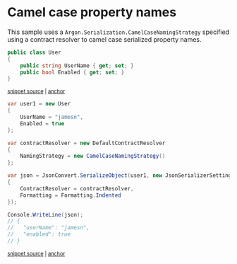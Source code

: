 # Camel case property names

This sample uses a `Argon.Serialization.CamelCaseNamingStrategy` specified using a contract resolver to camel case serialized property names.

<!-- snippet: NamingStrategyCamelCaseTypes -->
<a id='snippet-namingstrategycamelcasetypes'></a>
```cs
public class User
{
    public string UserName { get; set; }
    public bool Enabled { get; set; }
}
```
<sup><a href='/Src/Tests/Documentation/Samples/Serializer/NamingStrategyCamelCase.cs#L32-L38' title='Snippet source file'>snippet source</a> | <a href='#snippet-namingstrategycamelcasetypes' title='Start of snippet'>anchor</a></sup>
<!-- endSnippet -->

<!-- snippet: NamingStrategyCamelCaseUsage -->
<a id='snippet-namingstrategycamelcaseusage'></a>
```cs
var user1 = new User
{
    UserName = "jamesn",
    Enabled = true
};

var contractResolver = new DefaultContractResolver
{
    NamingStrategy = new CamelCaseNamingStrategy()
};

var json = JsonConvert.SerializeObject(user1, new JsonSerializerSettings
{
    ContractResolver = contractResolver,
    Formatting = Formatting.Indented
});

Console.WriteLine(json);
// {
//   "userName": "jamesn",
//   "enabled": true
// }
```
<sup><a href='/Src/Tests/Documentation/Samples/Serializer/NamingStrategyCamelCase.cs#L43-L66' title='Snippet source file'>snippet source</a> | <a href='#snippet-namingstrategycamelcaseusage' title='Start of snippet'>anchor</a></sup>
<!-- endSnippet -->
